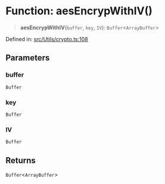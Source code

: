 # Function: aesEncrypWithIV()

> **aesEncrypWithIV**(`buffer`, `key`, `IV`): `Buffer`\<`ArrayBuffer`\>

Defined in: [src/Utils/crypto.ts:108](https://github.com/Fokusdotid/Baileys/blob/982cc5b3c62bfc7b56d2f8f8427b6c1a2dda856f/src/Utils/crypto.ts#L108)

## Parameters

### buffer

`Buffer`

### key

`Buffer`

### IV

`Buffer`

## Returns

`Buffer`\<`ArrayBuffer`\>
